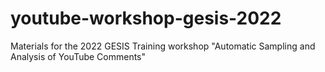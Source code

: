 # youtube-workshop-gesis-2022
Materials for the 2022 GESIS Training workshop "Automatic Sampling and Analysis of YouTube Comments" 
